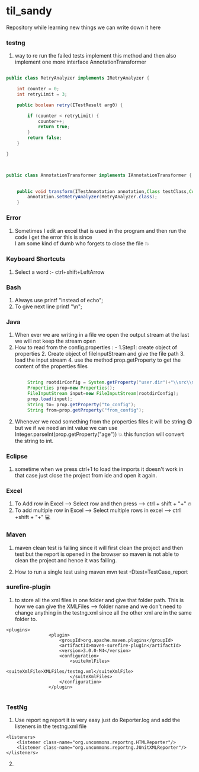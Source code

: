 # til_sandy
Repository while learning new things we can write down it here


### testng
1. way to re run the failed tests implement this method and then also implement one more interface AnnotationTransformer
```java

public class RetryAnalyzer implements IRetryAnalyzer {

	int counter = 0;
	int retryLimit = 3;

	public boolean retry(ITestResult arg0) {

		if (counter < retryLimit) {
			counter++;
			return true;
		}
		return false;
	}

}



public class AnnotationTransformer implements IAnnotationTransformer {

	
	public void transform(ITestAnnotation annotation,Class testClass,Constructor testConstructor,Method testMethod) {
		annotation.setRetryAnalyzer(RetryAnalyzer.class);
	}


```

### Error
1. Sometimes I edit an excel that is used in the program and then run the code i get the error this is since  
   I am some kind of dumb who forgets to close the file :boom:

### Keyboard Shortcuts
1. Select a word :- ctrl+shift+LeftArrow

### Bash
1. Always use printf "instead of echo";
2. To give next line  printf "\n";

### Java
1. When ever we are writing in a file we open the output stream at the last we will not keep the stream open
1. How to read from the config.properties : - 
	1.Step1: create object of properties
	2. Create object of fileInputStream and give the file path
	3. load the input stream
	4. use the method prop.getProperty to get the content of the properties files
```java

		String rootdirConfig = System.getProperty("user.dir")+"\\src\\main\\resources\\config.properties";
		Properties prop=new Properties();
		FileInputStream input=new FileInputStream(rootdirConfig);
		prop.load(input);
		String to= prop.getProperty("to_config");
		String from=prop.getProperty("from_config");

```
2. Whenever we read something from the properties files it will be string :smile: but we if we need an int value
   we can use Integer.parseInt(prop.getProperty("age")) :boom: this function will convert the string to int.
   

### Eclipse
1. sometime when we press ctrl+1 to load the imports it doesn't work in that case just close the project from ide and open it again.

### Excel
1. To Add row in Excel --> Select row and then press --> ctrl + shift + "+"   :fire:
2. To add multiple row in Excel --> Select multiple rows in excel --> ctrl +shift + "+" :computer: 


### Maven
1. maven clean test is failing since it will first clean the project and then test but the report is opened in the browser
  so maven is not able to clean the project and hence it was failing.
  
2. How to run a single test using maven
	mvn test -Dtest=TestCase_report


### surefire-plugin
1. to store all the xml files in one folder and  give that folder path.
    This is how we can give the XMLFiles --> folder name and we don't need to change anything in the testng.xml since all the other xml are in the same folder to.
    
```
<plugins>
				<plugin>
					<groupId>org.apache.maven.plugins</groupId>
					<artifactId>maven-surefire-plugin</artifactId>
					<version>3.0.0-M4</version>
					<configuration>
						<suiteXmlFiles>
							<suiteXmlFile>XMLFiles/testng.xml</suiteXmlFile>
						</suiteXmlFiles>
					</configuration>
				</plugin>
				
```


### TestNg
1. Use report ng report it is very easy just do Reporter.log and add the listeners in the testng.xml file 
```code
<listeners>
	<listener class-name="org.uncommons.reportng.HTMLReporter"/>
	<listener class-name="org.uncommons.reportng.JUnitXMLReporter"/>
</listeners>
```
2. 
